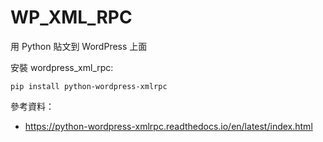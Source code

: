 # WP_XML_RPC

用 Python 貼文到 WordPress 上面

安裝 wordpress_xml_rpc:

    pip install python-wordpress-xmlrpc

參考資料：

* https://python-wordpress-xmlrpc.readthedocs.io/en/latest/index.html
